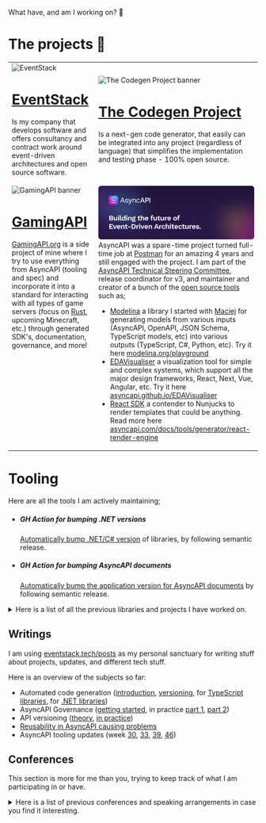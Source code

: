 What have, and am I working on? 👀

# The projects 🔭

<table style="table-layout: fixed; width: 100%;">
  <tr>
    <td>
      <img src="https://github.com/user-attachments/assets/f1dd3b47-4481-42a4-ac8a-63d9547a5a01" alt="EventStack"/>
      <h1><a href="https://eventstack.tech">EventStack</a></h1><p>Is my company that develops software and offers consultancy and contract work around event-driven architectures and open source software.</p>
    </td>
    <td>
      <img src="https://github.com/user-attachments/assets/5a839f64-8ed3-49fe-84e2-899cbd7d5027" alt="The Codegen Project banner"/>
      <h1><a href="https://github.com/the-codegen-project/">The Codegen Project</a></h1><p>Is a next-gen code generator, that easily can be integrated into any project (regardless of language) that simplifies the implementation and testing phase - 100% open source.</td>
  </tr>
  <tr style="vertical-align: top;">
    <td>
      <img src="https://github.com/user-attachments/assets/7f7424be-d981-494d-9f50-8ed32a87198d" alt="GamingAPI banner"/>
      <h1><a href="https://github.com/GamingAPI/">GamingAPI</a></h1><p><a href="https://gamingapi.org/">GamingAPI.org</a> is a side project of mine where I try to use everything from AsyncAPI (tooling and spec) and incorporate it into a standard for interacting with all types of game servers (focus on <a href="https://rust.facepunch.com/">Rust</a>, upcoming Minecraft, etc.) through generated SDK's, documentation, governance, and more!</p>
    </td>
    <td>
      <img src="asyncapi.png" alt="AsyncAPI logo"/>AsyncAPI was a spare-time project turned full-time job at <a href="https://www.postman.com/">Postman</a> for an amazing 4 years and still engaged with the project. I am part of the <a href="https://www.asyncapi.com/community/tsc">AsyncAPI Technical Steering Committee</a>, release coordinator for v3, and maintainer and creator of a bunch of the <a href="https://github.com/orgs/asyncapi/repositories">open source tools</a> such as;</br>
      <ul>
        <li><a href="https://github.com/asyncapi/modelina">Modelina</a> a library I started with <a href="https://github.com/magicmatatjahu">Maciej</a> for generating models from various inputs (AsyncAPI, OpenAPI, JSON Schema, TypeScript models, etc) into various outputs (TypeScript, C#, Python, etc). Try it here <a href="https://modelina.org/playground">modelina.org/playground</a></li>
        <li><a href="https://github.com/asyncapi/EDAVisualiser/">EDAVisualiser</a> a visualization tool for simple and complex systems, which support all the major design frameworks, React, Next, Vue, Angular, etc. Try it here <a href="https://asyncapi.github.io/EDAVisualiser">asyncapi.github.io/EDAVisualiser</a></li>
        <li><a href="https://github.com/asyncapi/generator-react-sdk">React SDK</a> a contender to Nunjucks to render templates that could be anything. Read more here <a href="https://www.asyncapi.com/docs/tools/generator/react-render-engine">asyncapi.com/docs/tools/generator/react-render-engine</a></li>
      </ul>
    </td>
  </tr>
</table>

# Tooling
Here are all the tools I am actively maintaining;

- <h5>GH Action for bumping .NET versions</h5> <a href="https://github.com/jonaslagoni/gh-action-dotnet-bump">Automatically bump .NET/C# version</a> of libraries, by following semantic release.
- <h5>GH Action for bumping AsyncAPI documents</h5> <a href="https://github.com/jonaslagoni/gh-action-asyncapi-document-bump">Automatically bump the application version for AsyncAPI documents</a> by following semantic release.

<details>
  <summary>Here is a list of all the previous libraries and projects I have worked on.</summary>

- https://github.com/jonaslagoni/Wizard-Of-Treldan, university group project, 2d and 2 different UI games in one, with a custom game engine, written in Java.
- https://github.com/jonaslagoni/NEON, university group project, a 2d tower defense game, using OSGi to use a modular system to load and unload towers, maps, game modes, etc on the fly, build upon libgdx, written in Java.
- https://github.com/jonaslagoni/csgoLiveServer, spare time project trying to reflect what happens in a CSGO server in the web browser, first version of GamingAPI I guess.
- https://github.com/jonaslagoni/asyncapi-quicktype-template, AsyncAPI generator template to generate typed models with QuickType. 
- https://github.com/jonaslagoni/asyncapi-quicktype-filter, the core library code for the QuickType template.
- https://github.com/jonaslagoni/.NET-websocket-client-template, an old AsyncAPI generator template for generating a WebSocket wrapper in .NET.
- https://github.com/jonaslagoni/ts-websocket-server-template, an old AsyncAPI generator template for generating a WebSocket wrapper in TypeScript.
- https://github.com/jonaslagoni/Java-to-JSON-Schema, a JSON Schema draft-7 DSL for writing JSON Schema through code in Java. 
- https://github.com/jonaslagoni/Java-to-AsyncAPI, an AsyncAPI DSL for writing AsyncAPI documents through code in Java. Uses the JSON Schema variant as well internally to define payloads.
- https://github.com/asyncapi/dotnet-nats-template, an AsyncAPI template for generating .NET/C# NATS code, superseded by [The Codegen Project](https://github.com/the-codegen-project/cli/)
- https://github.com/asyncapi/ts-nats-template, an AsyncAPI template for generating TypeScript NATS code, superseded by [The Codegen Project](https://github.com/the-codegen-project/cli/)

</details>

## Writings
I am using [eventstack.tech/posts](https://eventstack.tech/posts) as my personal sanctuary for writing stuff about projects, updates, and different tech stuff.

Here is an overview of the subjects so far:
- Automated code generation ([introduction](https://eventstack.tech/posts/automated-utopia), [versioning](https://eventstack.tech/posts/automated-utopia-versioning), for [TypeScript libraries](https://eventstack.tech/posts/automated-utopia-typescript), for [.NET libraries](https://eventstack.tech/posts/automated-utopia-dotnet))
- AsyncAPI Governance ([getting started](https://eventstack.tech/posts/getting-started-with-governance), in practice [part 1](https://eventstack.tech/posts/enforcing-consistency-guidelines-part-1), [part 2](https://eventstack.tech/posts/enforcing-consistency-guidelines-part-2))
- API versioning ([theory](https://eventstack.tech/posts/versioning-is-easy), [in practice](https://eventstack.tech/posts/asyncapi-versioning-in-practice))
- [Reusability in AsyncAPI causing problems](https://eventstack.tech/posts/reusability-causing-problems)
- AsyncAPI tooling updates (week [30](https://eventstack.tech/posts/asyncapi-tooling-update-1), [33](https://eventstack.tech/posts/asyncapi-tooling-update-week-33), [39](https://eventstack.tech/posts/asyncapi-tooling-update-week-39), [46](https://eventstack.tech/posts/asyncapi-tooling-update-week-46))

## Conferences
This section is more for me than you, trying to keep track of what I am participating in or have.

<details>
  <summary>Here is a list of previous conferences and speaking arrangements in case you find it interesting.</summary>
  
- (speaking) APIDays conference Helsinki, 2024, in-person, gave a talk about `Navigating the jungle of the AsyncAPI Ecosystem`
- (speaking) AsyncAPI conference, at Sngular Madrid, 2023, in-person (watch the recording here: https://www.youtube.com/live/FN5eR1Zqh9c?si=A4gxOaJlHCg4ID3P&t=7038)
- (participating) AsyncAPI conference, at IBM London, 2023, in-person
- (speaking) APIDays Paris 2022, in-person, gave a talk about `AsyncAPI and schema format complexity`
- (participating) GOTO Copenhagen 2022, in-person
- (participating) Digital Transformation World, TMForum, Copenhagen 2022, in-person
- (speaking) AsyncAPI conference 2022, had two talks here. The two talks were `Next Generation of AsyncAPI` (watch the recording here: https://www.youtube.com/watch?v=WOMDYzHh-3w) and `The Intricacies of a Single Keyword in AsyncAPI` (watch the recording here: https://www.youtube.com/watch?v=fLAAXAXOGlE)
- (speaking) API:World 2021, online, talked about `How AsyncAPI can enhance your developer experience`
- (speaking) APIDays Interface 2021, online, talked about `How AsyncAPI can enhance your developer experience`. Watch the recording here: https://www.youtube.com/watch?v=W7L0ryT3Qmo
- (participating) Info Security Denmark 2021, in-person
- (participating) APIDays Paris 2019, in-person, invitation by [Fran](https://github.com/fmvilas)
- (participating) Info Security Denmark 2019, in-person

</details>
